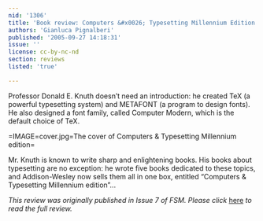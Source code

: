 ```yaml
---
nid: '1306'
title: 'Book review: Computers &#x0026; Typesetting Millennium Edition <i>by Donald E. Knuth</i>'
authors: 'Gianluca Pignalberi'
published: '2005-09-27 14:18:31'
issue: ''
license: cc-by-nc-nd
section: reviews
listed: 'true'

---
```

Professor Donald E. Knuth doesn’t need an introduction: he created TeX (a powerful typesetting system) and METAFONT (a program to design fonts). He also designed a font family, called Computer Modern, which is the default choice of TeX.


=IMAGE=cover.jpg=The cover of Computers & Typesetting Millennium edition=

Mr. Knuth is known to write sharp and enlightening books. His books about typesetting are no exception: he wrote five books dedicated to these topics, and Addison-Wesley now sells them all in one box, entitled “Computers & Typesetting Millennium edition”...

_This review was originally published in Issue 7 of FSM. Please click_ [here](http://www.freesoftwaremagazine.com/articles/book_review-typesetting/) _to read the full review._

